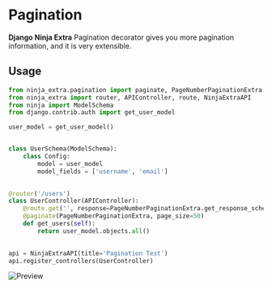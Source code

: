 # **Pagination**

**Django Ninja Extra** Pagination decorator gives you more pagination information, and it is very extensible.

## **Usage**
```python
from ninja_extra.pagination import paginate, PageNumberPaginationExtra
from ninja_extra import router, APIController, route, NinjaExtraAPI
from ninja import ModelSchema
from django.contrib.auth import get_user_model

user_model = get_user_model()


class UserSchema(ModelSchema):
    class Config:
        model = user_model
        model_fields = ['username', 'email']

        
@router('/users')
class UserController(APIController):
    @route.get('', response=PageNumberPaginationExtra.get_response_schema(schemas.UserSchema))
    @paginate(PageNumberPaginationExtra, page_size=50)
    def get_users(self):
        return user_model.objects.all()

    
api = NinjaExtraAPI(title='Pagination Test')
api.register_controllers(UserController)
```

![Preview](../images/pagination.gif)
